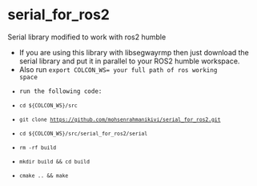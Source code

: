 # serial_for_ros2
Serial library modified to work with ros2 humble

- If you are using this library with libsegwayrmp then just download the serial library and put it in parallel to your ROS2 humble workspace.
- Also run <code>export COLCON_WS= your full path of ros working space
- run the following code:
- <code>cd  ${COLCON_WS}/src</code>
- <code>git clone https://github.com/mohsenrahmanikivi/serial_for_ros2.git</code>
- <code>cd  ${COLCON_WS}/src/serial_for_ros2/serial</code>
- <code>rm -rf build</code>
- <code>mkdir build && cd build</code>
- <code>cmake .. && make</code>
